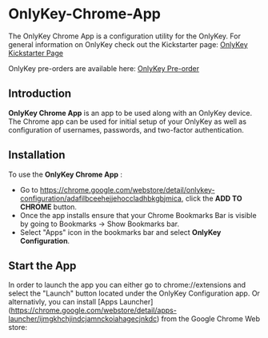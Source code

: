 # OnlyKey-Chrome-App

The OnlyKey Chrome App is a configuration utility for the OnlyKey. For general information on OnlyKey check out the Kickstarter page: [OnlyKey Kickstarter Page](http://www.crp.to/ok)

OnlyKey pre-orders are available here: [OnlyKey Pre-order](http://www.crp.to/po)
 
## Introduction ##
**OnlyKey Chrome App** is an app to be used along with an OnlyKey device. The Chrome app can be used for initial setup of your OnlyKey as well as configuration of usernames, passwords, and two-factor authentication.

## Installation ##
To use the **OnlyKey Chrome App** :  
- Go to https://chrome.google.com/webstore/detail/onlykey-configuration/adafilbceehejjehoccladhbkgbjmica, click the **ADD TO CHROME** button.
- Once the app installs ensure that your Chrome Bookmarks Bar is visible by going to Bookmarks -> Show Bookmarks bar.
- Select "Apps" icon in the bookmarks bar and select **OnlyKey Configuration**.

## Start the App ##
In order to launch the app you can either go to chrome://extensions and select the "Launch" button located under the OnlyKey Configuration app. Or alternativly, you can install [Apps Launcher] (https://chrome.google.com/webstore/detail/apps-launcher/ijmgkhchjindcjamnckoiahagecjnkdc) from the Google Chrome Web store: 



